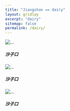 ```yaml
---
title: "Jiangshan == dairy"
layout: gridlay
excerpt: "dairy"
sitemap: false
permalink: /dairy/
---
```


<div class="card-group">
  <div class="card">
    <img src="{{ site.url }}{{ site.baseurl }}/images/newspic/LANCET.jpg" class="card-img-top" alt="...">
    <div class="card-body">
      <h5 class="card-title">沙子口</h5>
    </div>
  </div>
  <div class="card">
    <img src="{{ site.url }}{{ site.baseurl }}/images/newspic/COVID.jpg" class="card-img-top" alt="...">
    <div class="card-body">
      <h5 class="card-title">沙子口</h5>
    </div>
  </div>
  <div class="card">
    <img src="{{ site.url }}{{ site.baseurl }}/images/newspic/VACCINE.jpg" class="card-img-top" alt="...">
    <div class="card-body">
      <h5 class="card-title">沙子口</h5>
    </div>
  </div>
</div>

